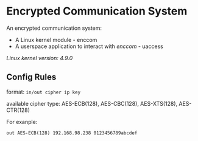 # Encrypted Communication System

An encrypted communication system:
- A Linux kernel module - enccom
- A userspace application to interact with *enccom* - uaccess


*Linux kernel version: 4.9.0*

## Config Rules

format: `in/out cipher ip key`

available cipher type: AES-ECB(128), AES-CBC(128), AES-XTS(128), AES-CTR(128)

For exanple:

	out AES-ECB(128) 192.168.98.238 0123456789abcdef

